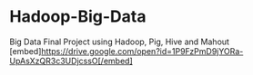 # Hadoop-Big-Data
Big Data Final Project using Hadoop, Pig, Hive and Mahout
[embed]https://drive.google.com/open?id=1P9FzPmD9jYORa-UpAsXzQR3c3UDjcssO[/embed]
